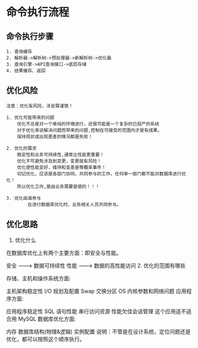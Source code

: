 # 命令执行流程
## 命令执行步骤
	1. 查询缓存
	2. 解析器->解析树->预处理器->新解析树->优化器
	3. 查询引擎->API查询接口->底层存储
	4. 结果缓存、返回

## 优化风险
	注意：优化有风险，涉足需谨慎！

	1. 优化可能带来的问题
	    优化不总是对一个单纯的环境进行，还很可能是一个复杂的已投产的系统
		对于优化来说解决问题而带来的问题,控制在可接受的范围内才是有成果。
		保持现状或出现更差的情况都是失败！

	2. 优化的需求
		稳定性和业务可持续性,通常比性能更重要！
		优化不可避免涉及到变更，变更就有风险！
		优化使性能变好，维持和变差是等概率事件！
		切记优化，应该是各部门协同，共同参与的工作，任何单一部门都不能对数据库进行优化！
		所以优化工作,是由业务需要驱使的！！！
		
	3. 优化由谁参与
			在进行数据库优化时，业务相关人员共同参与。

## 优化思路

1. 优化什么

在数据库优化上有两个主要方面：即安全与性能。

安全 ---> 数据可持续性
性能 ---> 数据的高性能访问
2. 优化的范围有哪些

存储、主机和操作系统方面:

主机架构稳定性
I/O 规划及配置
Swap 交换分区
OS 内核参数和网络问题
应用程序方面:

应用程序稳定性
SQL 语句性能
串行访问资源
性能欠佳会话管理
这个应用适不适合用 MySQL
数据库优化方面:

内存
数据库结构(物理&逻辑)
实例配置
说明：不管是在设计系统，定位问题还是优化，都可以按照这个顺序执行。